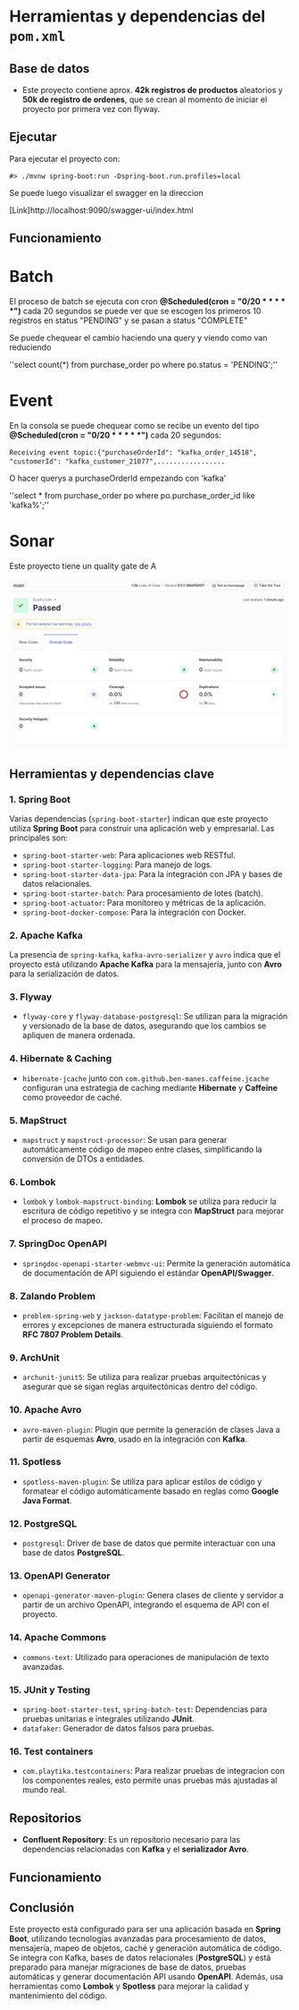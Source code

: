 # Herramientas y dependencias del `pom.xml`

## Base de datos
- Este proyecto contiene aprox. **42k registros de productos** aleatorios y **50k de registro de ordenes**, que se crean al momento de iniciar el proyecto por primera vez con flyway.

## Ejecutar

Para ejecutar el proyecto con:

```shell
#> ./mvnw spring-boot:run -Dspring-boot.run.profiles=local
```

Se puede luego visualizar el swagger en la direccion

[Link]http://localhost:9090/swagger-ui/index.html

## Funcionamiento

# Batch

El proceso de batch se ejecuta con cron __@Scheduled(cron = "0/20 * * * * *")__ cada 20 segundos se puede ver que se escogen los primeros 10 registros
en status "PENDING" y se pasan a status "COMPLETE"

Se puede chequear el cambio haciendo una query y viendo como van reduciendo

''select count(*) from purchase_order po where po.status = 'PENDING';''

# Event

En la consola se puede chequear como se recibe un evento del tipo __@Scheduled(cron = "0/20 * * * * *")__ cada 20 segundos:

```
Receiving event topic:{"purchaseOrderId": "kafka_order_14518", "customerId": "kafka_customer_21077",.................
```

O hacer querys a purchaseOrderId empezando con 'kafka'

''select * from purchase_order po where po.purchase_order_id like 'kafka%';''

# Sonar

Este proyecto tiene un quality gate de A

![plot](sonar.png)

## Herramientas y dependencias clave

### 1. **Spring Boot**
Varias dependencias (`spring-boot-starter`) indican que este proyecto utiliza **Spring Boot** para construir una aplicación web y empresarial. Las principales son:
- `spring-boot-starter-web`: Para aplicaciones web RESTful.
- `spring-boot-starter-logging`: Para manejo de logs.
- `spring-boot-starter-data-jpa`: Para la integración con JPA y bases de datos relacionales.
- `spring-boot-starter-batch`: Para procesamiento de lotes (batch).
- `spring-boot-actuator`: Para monitoreo y métricas de la aplicación.
- `spring-boot-docker-compose`: Para la integración con Docker.

### 2. **Apache Kafka**
La presencia de `spring-kafka`, `kafka-avro-serializer` y `avro` indica que el proyecto está utilizando **Apache Kafka** para la mensajería, junto con **Avro** para la serialización de datos.

### 3. **Flyway**
- `flyway-core` y `flyway-database-postgresql`: Se utilizan para la migración y versionado de la base de datos, asegurando que los cambios se apliquen de manera ordenada.

### 4. **Hibernate & Caching**
- `hibernate-jcache` junto con `com.github.ben-manes.caffeine.jcache` configuran una estrategia de caching mediante **Hibernate** y **Caffeine** como proveedor de caché.

### 5. **MapStruct**
- `mapstruct` y `mapstruct-processor`: Se usan para generar automáticamente código de mapeo entre clases, simplificando la conversión de DTOs a entidades.

### 6. **Lombok**
- `lombok` y `lombok-mapstruct-binding`: **Lombok** se utiliza para reducir la escritura de código repetitivo y se integra con **MapStruct** para mejorar el proceso de mapeo.

### 7. **SpringDoc OpenAPI**
- `springdoc-openapi-starter-webmvc-ui`: Permite la generación automática de documentación de API siguiendo el estándar **OpenAPI/Swagger**.

### 8. **Zalando Problem**
- `problem-spring-web` y `jackson-datatype-problem`: Facilitan el manejo de errores y excepciones de manera estructurada siguiendo el formato **RFC 7807 Problem Details**.

### 9. **ArchUnit**
- `archunit-junit5`: Se utiliza para realizar pruebas arquitectónicas y asegurar que se sigan reglas arquitectónicas dentro del código.

### 10. **Apache Avro**
- `avro-maven-plugin`: Plugin que permite la generación de clases Java a partir de esquemas **Avro**, usado en la integración con **Kafka**.

### 11. **Spotless**
- `spotless-maven-plugin`: Se utiliza para aplicar estilos de código y formatear el código automáticamente basado en reglas como **Google Java Format**.

### 12. **PostgreSQL**
- `postgresql`: Driver de base de datos que permite interactuar con una base de datos **PostgreSQL**.

### 13. **OpenAPI Generator**
- `openapi-generator-maven-plugin`: Genera clases de cliente y servidor a partir de un archivo OpenAPI, integrando el esquema de API con el proyecto.

### 14. **Apache Commons**
- `commons-text`: Utilizado para operaciones de manipulación de texto avanzadas.

### 15. **JUnit y Testing**
- `spring-boot-starter-test`, `spring-batch-test`: Dependencias para pruebas unitarias e integrales utilizando **JUnit**.
- `datafaker`: Generador de datos falsos para pruebas.

### 16. **Test containers**
- `com.playtika.testcontainers`: Para realizar pruebas de integracion con los componentes reales, esto permite unas pruebas más ajustadas al mundo real.

## Repositorios

- **Confluent Repository**: Es un repositorio necesario para las dependencias relacionadas con **Kafka** y el **serializador Avro**.

## Funcionamiento

## Conclusión

Este proyecto está configurado para ser una aplicación basada en **Spring Boot**, utilizando tecnologías avanzadas para procesamiento de datos, mensajería, mapeo de objetos, caché y generación automática de código. Se integra con Kafka, bases de datos relacionales (**PostgreSQL**) y está preparado para manejar migraciones de base de datos, pruebas automáticas y generar documentación API usando **OpenAPI**. Además, usa herramientas como **Lombok** y **Spotless** para mejorar la calidad y mantenimiento del código.
